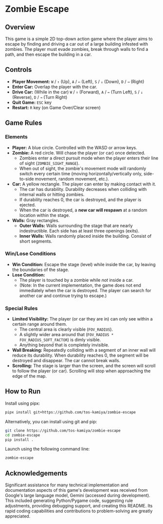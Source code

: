 # Zombie Escape

## Overview

This game is a simple 2D top-down action game where the player aims to escape by finding and driving a car out of a large building infested with zombies. The player must evade zombies, break through walls to find a path, and then escape the building in a car.

## Controls

-   **Player Movement:** `W` / `↑` (Up), `A` / `←` (Left), `S` / `↓` (Down), `D` / `→` (Right)
-   **Enter Car:**  Overlap the player with the car.
-   **Drive Car:** (While in the car) `W` / `↑` (Forward), `A` / `←` (Turn Left), `S` / `↓` (Reverse), `D` / `→` (Turn Right)
-   **Quit Game:** `ESC` key
-   **Restart:** `R` key (on Game Over/Clear screen)

## Game Rules

### Elements

-   **Player:** A blue circle. Controlled with the WASD or arrow keys.
-   **Zombie:** A red circle. Will chase the player (or car) once detected.
    -   Zombies enter a direct pursuit mode when the player enters their line of sight (`ZOMBIE_SIGHT_RANGE`).
    -   When out of sight, the zombie's movement mode will randomly switch every certain time (moving horizontally/vertically only, side-to-side movement, random movement, etc.).
-   **Car:** A yellow rectangle. The player can enter by making contact with it.
    -   The car has durability. Durability decreases when colliding with internal walls or hitting zombies.
    -   If durability reaches 0, the car is destroyed, and the player is ejected.
    -   When the car is destroyed, a **new car will respawn** at a random location within the stage.
-   **Walls:** Gray rectangles.
    -   **Outer Walls:** Walls surrounding the stage that are nearly indestructible.  Each side has at least three openings (exits).
    -   **Inner Walls:** Walls randomly placed inside the building. Consist of short segments.

### Win/Lose Conditions

-   **Win Condition:** Escape the stage (level) while inside the car, by leaving the boundaries of the stage.
-   **Lose Condition:**
    -   The player is touched by a zombie while *not* inside a car.
    -   (Note: In the current implementation, the game does not end immediately when the car is destroyed.  The player can search for another car and continue trying to escape.)

### Special Rules

-   **Limited Visibility:** The player (or car they are in) can only see within a certain range around them.
    -   The central area is clearly visible (`FOV_RADIUS`).
    -   A slightly wider area around that (`FOV_RADIUS * FOV_RADIUS_SOFT_FACTOR`) is dimly visible.
    -   Anything beyond that is completely invisible.
-   **Wall Breaking:** Repeatedly colliding with a segment of an inner wall will reduce its durability. When durability reaches 0, the segment will be destroyed and disappear. The car cannot break walls.
-   **Scrolling:** The stage is larger than the screen, and the screen will scroll to follow the player (or car). Scrolling will stop when approaching the edge of the map.

## How to Run

Install using pipx:

```sh
pipx install git+https://github.com/tos-kamiya/zombie-escape
```

Alternatively, you can install using git and pip:

```sh
git clone https://github.com/tos-kamiya/zombie-escape
cd zombie-escape
pip install .
```

Launch using the following command line:

```sh
zombie-escape
```

## Acknowledgements

Significant assistance for many technical implementation and documentation aspects of this game's development was received from Google's large language model, Gemini (accessed during development). This included generating Python/Pygame code, suggesting rule adjustments, providing debugging support, and creating this README. Its rapid coding capabilities and contributions to problem-solving are greatly appreciated.
